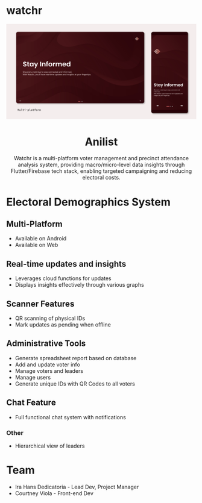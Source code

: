 # watchr


<div align="center">
  <img width="600" src="./watchr.png"/>
</div>
<h1 align="center">Anilist</h1>
<p align="center">Watchr is a multi-platform voter management and precinct attendance analysis system, providing macro/micro-level data insights through Flutter/Firebase tech stack, enabling targeted campaigning and reducing electoral costs.</p>
<div align="center">
</div>

# Electoral Demographics System

## Multi-Platform
- Available on Android
- Available on Web

## Real-time updates and insights
- Leverages cloud functions for updates
- Displays insights effectively through various graphs

## Scanner Features
- QR scanning of physical IDs
- Mark updates as pending when offline

## Administrative Tools
- Generate spreadsheet report based on database
- Add and update voter info
- Manage voters and leaders
- Manage users
- Generate unique IDs with QR Codes to all voters

## Chat Feature
- Full functional chat system with notifications

### Other
- Hierarchical view of leaders

# Team

- Ira Hans Dedicatoria - Lead Dev, Project Manager
- Courtney Viola - Front-end Dev
